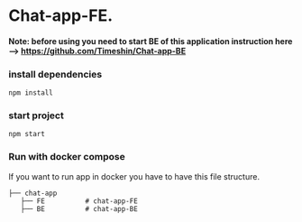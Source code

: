 # Chat-app-FE.
 
#### Note: before using you need to start BE of this application instruction here --> https://github.com/Timeshin/Chat-app-BE
 
### install dependencies

`npm install`

### start project

`npm start`

### Run with docker compose

If you want to run app in docker you have to have this file structure.

    ├── chat-app
       ├── FE          # chat-app-FE
       ├── BE          # chat-app-BE
